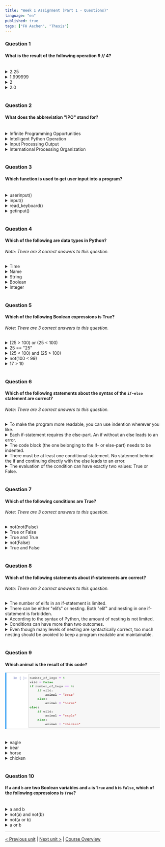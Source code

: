 ```yaml
---
title: "Week 1 Assignment (Part 1 - Questions)"
language: "en"
published: true
tags: ["FH Aachen", "Thesis"]
---
```


### Question 1

#### What is the result of the following operation 9 // 4?

<br>

<details>
	<summary>2.25</summary>
	❌
</details>


<details>
	<summary>1.999999 </summary>
	❌
</details>


<details>
	<summary>2</summary>
	✅
</details>


<details>
	<summary>2.0</summary>
	❌
</details>

<br>

### Question 2

#### What does the abbreviation "IPO" stand for?

<br>

<details>
	<summary>Infinite Programming Opportunities </summary>
	❌
</details>


<details>
	<summary>Intelligent Python Operation</summary>
	❌
</details>


<details>
	<summary>Input Processing Output</summary>
	✅
</details>


<details>
	<summary>International Processing Organization</summary>
	❌
</details>

<br>


### Question 3

#### Which function is used to get user input into a program?

<br>

<details>
	<summary>userinput()</summary>
	❌
</details>


<details>
	<summary>input()</summary>
	✅
</details>


<details>
	<summary>read_keyboard()</summary>
	❌
</details>


<details>
	<summary>getinput()</summary>
	❌
</details>

<br>

### Question 4

#### Which of the following are data types in Python?

*Note: There are 3 correct answers to this question.*

<br>

<details>
	<summary>Time</summary>
	❌
</details>


<details>
	<summary>Name</summary>
	❌
</details>


<details>
	<summary>String</summary>
	✅
</details>


<details>
	<summary>Boolean</summary>
	✅
</details>


<details>
	<summary>Integer</summary>
	✅
</details>


<br>

### Question 5

#### Which of the following Boolean expressions is True?

*Note: There are 3 correct answers to this question.*

<br>

<details>
	<summary>(25 > 100) or (25 < 100)</summary>
	✅
</details>


<details>
	<summary>25 == "25"</summary>
	❌
</details>


<details>
	<summary>(25 < 100) and (25 > 100) </summary>
	❌
</details>


<details>
	<summary>not(100 < 99) </summary>
	✅
</details>


<details>
	<summary>17 > 10 </summary>
	✅
</details>


<br>

### Question 6

#### Which of the following statements about the syntax of the ```if-else``` statement are correct?

*Note: There are 3 correct answers to this question.*

<br>

<details>
	<summary>To make the program more readable, you can use indention wherever you like.</summary>
	❌
</details>


<details>
	<summary>Each if-statement requires the else-part. An if without an else leads to an error.</summary>
	❌
</details>


<details>
	<summary>The code block (the one belonging to the if- or else-part) needs to be indented.</summary>
	✅
</details>


<details>
	<summary>There must be at least one conditional statement. No statement behind the if and continuing directly with the else leads to an error.</summary>
	✅
</details>


<details>
	<summary>The evaluation of the condition can have exactly two values: True or False.</summary>
	✅
</details>


<br>

### Question 7

#### Which of the following conditions are True?

*Note: There are 3 correct answers to this question.*

<br>

<details>
	<summary>not(not(False) </summary>
	❌
</details>


<details>
	<summary>True or False</summary>
	✅
</details>


<details>
	<summary>True and True </summary>
	✅
</details>


<details>
	<summary>not(False) </summary>
	✅
</details>


<details>
	<summary>True and False </summary>
	❌
</details>


<br>

### Question 8

#### Which of the following statements about if-statements are correct?

*Note: There are 2 correct answers to this question.*

<br>

<details>
	<summary>The number of elifs in an if-statement is limited.</summary>
	❌
</details>


<details>
	<summary>There can be either "elifs" or nesting. Both "elif" and nesting in one if-statement is forbidden.</summary>
	❌
</details>


<details>
	<summary>According to the syntax of Python, the amount of nesting is not limited.</summary>
	✅
</details>


<details>
	<summary>Conditions can have more than two outcomes.</summary>
	❌
</details>


<details>
	<summary>Even though many levels of nesting are syntactically correct, too much nesting should be avoided to keep a program readable and maintainable.</summary>
	✅
</details>

<br>

### Question 9

#### Which animal is the result of this code?

<img src=imgs/week1_assignment_f9.png width="550"><br><br>

<details>
	<summary>eagle</summary>
	❌
</details>


<details>
	<summary>bear</summary>
	❌
</details>


<details>
	<summary>horse</summary>
	✅
</details>


<details>
	<summary>chicken</summary>
	❌
</details>




<br>

### Question 10

#### If ```a``` and ```b``` are two Boolean variables and ```a``` is ```True``` and ```b``` is ```False```, which of the following expressions is ```True```?

<br>

<details>
	<summary>a and b</summary>
	❌
</details>


<details>
	<summary>not(a) and not(b) </summary>
	❌
</details>


<details>
	<summary>not(a or b)</summary>
	❌
</details>


<details>
	<summary>a or b</summary>
	✅
</details>



---

[< Previous unit](/teaching/python-mooc/) | [Next unit >](/teaching/python-mooc/) |
[Course Overview](/teaching/python-mooc)